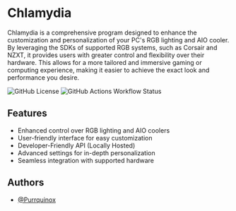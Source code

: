# **Chlamydia**

Chlamydia is a comprehensive program designed to enhance the customization and personalization of your PC's RGB lighting and AIO cooler. By leveraging the SDKs of supported RGB systems, such as Corsair and NZXT, it provides users with greater control and flexibility over their hardware. This allows for a more tailored and immersive gaming or computing experience, making it easier to achieve the exact look and performance you desire.

![GitHub License](https://img.shields.io/github/license/Purrquinox/Chlamydia?label=License)
![GitHub Actions Workflow Status](https://img.shields.io/github/actions/workflow/status/Purrquinox/Chlamydia/codeql.yml?branch=development&label=Build%20Status)

## Features

-   Enhanced control over RGB lighting and AIO coolers
-   User-friendly interface for easy customization
-   Developer-Friendly API (Locally Hosted)
-   Advanced settings for in-depth personalization
-   Seamless integration with supported hardware

## Authors

-   [@Purrquinox](https://www.github.com/Purrquinox)
